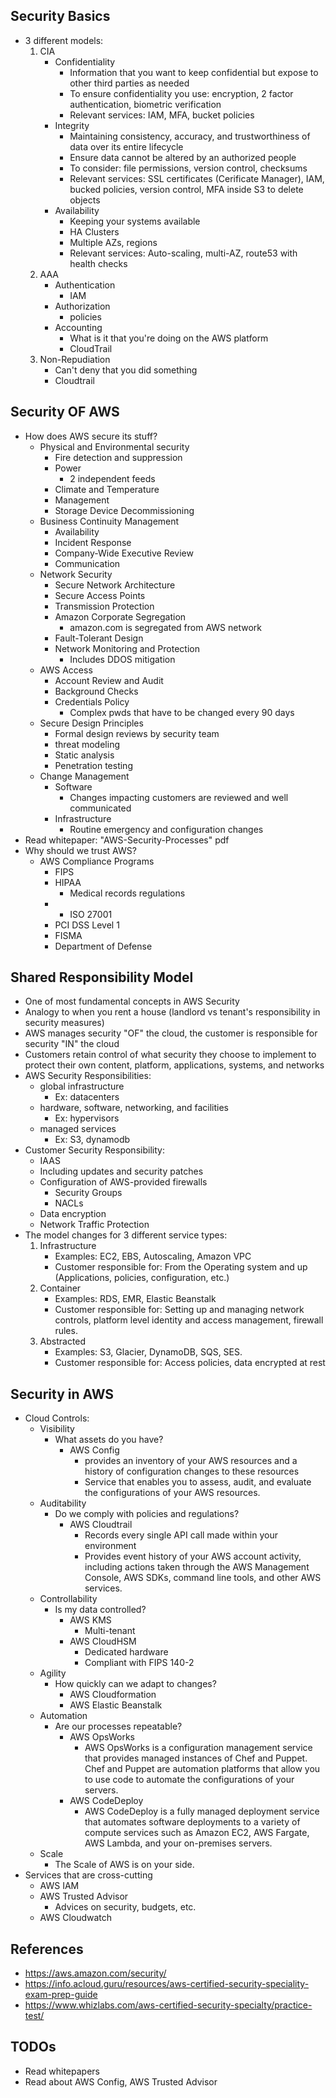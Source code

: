 ## Security Basics
- 3 different models:
    1. CIA
        - Confidentiality
            - Information that you want to keep confidential but expose to other third parties as needed
            - To ensure confidentiality you use:  encryption, 2 factor authentication, biometric verification
            - Relevant services:  IAM, MFA, bucket policies
        - Integrity
            - Maintaining consistency, accuracy, and trustworthiness of data over its entire lifecycle
            - Ensure data cannot be altered by an authorized people
            - To consider:  file permissions, version control, checksums
            - Relevant services:  SSL certificates (Cerificate Manager), IAM, bucked policies, version control, MFA inside S3 to delete objects
        - Availability
            - Keeping your systems available
            - HA Clusters
            - Multiple AZs, regions
            - Relevant services:  Auto-scaling, multi-AZ, route53 with health checks
    2. AAA
        - Authentication
            - IAM
        - Authorization
            - policies
        - Accounting
            - What is it that you're doing on the AWS platform
            - CloudTrail
    3. Non-Repudiation
        - Can't deny that you did something
        - Cloudtrail

## Security OF AWS
- How does AWS secure its stuff?
    - Physical and Environmental security
        - Fire detection and suppression
        - Power
            - 2 independent feeds
        - Climate and Temperature
        - Management
        - Storage Device Decommissioning
    - Business Continuity Management
        - Availability
        - Incident Response
        - Company-Wide Executive Review
        - Communication
    - Network Security
        - Secure Network Architecture
        - Secure Access Points
        - Transmission Protection
        - Amazon Corporate Segregation
            - amazon.com is segregated from AWS network
        - Fault-Tolerant Design
        - Network Monitoring and Protection
            - Includes DDOS mitigation
    - AWS Access
        - Account Review and Audit
        - Background Checks 
        - Credentials Policy
            - Complex pwds that have to be changed every 90 days
    - Secure Design Principles
        - Formal design reviews by security team
        - threat modeling
        - Static analysis 
        - Penetration testing
    - Change Management
        - Software
            - Changes impacting customers are reviewed and well communicated
        - Infrastructure
            - Routine emergency and configuration changes
- Read whitepaper:  "AWS-Security-Processes" pdf
- Why should we trust AWS?
    - AWS Compliance Programs
        - FIPS
        - HIPAA
            - Medical records regulations
        - * ISO 27001
        - PCI DSS Level 1
        - FISMA
        - Department of Defense

## Shared Responsibility Model
- One of most fundamental concepts in AWS Security
- Analogy to when you rent a house (landlord vs tenant's responsibility in security measures)
- AWS manages security "OF" the cloud, the customer is responsible for security "IN" the cloud
- Customers retain control of what security they choose to implement to protect their own content, platform, applications, systems, and networks
- AWS Security Responsibilities:
    - global infrastructure
        - Ex: datacenters
    - hardware, software, networking, and facilities
        - Ex:  hypervisors
    - managed services
        - Ex:  S3, dynamodb
- Customer Security Responsibility:
    - IAAS
    - Including updates and security patches
    - Configuration of AWS-provided firewalls
        - Security Groups
        - NACLs
    - Data encryption
    - Network Traffic Protection
- The model changes for 3 different service types:
    1. Infrastructure
        - Examples:  EC2, EBS, Autoscaling, Amazon VPC
        - Customer responsible for:  From the Operating system and up (Applications, policies, configuration, etc.) 
    2. Container
        - Examples:  RDS, EMR, Elastic Beanstalk
        - Customer responsible for:  Setting up and managing network controls, platform level identity and access management, firewall rules. 
    3. Abstracted
        - Examples:  S3, Glacier, DynamoDB, SQS, SES.
        - Customer responsible for:  Access policies, data encrypted at rest

## Security in AWS
- Cloud Controls:
    - Visibility
        - What assets do you have?
            - AWS Config
                - provides an inventory of your AWS resources and a history of configuration changes to these resources
                - Service that enables you to assess, audit, and evaluate the configurations of your AWS resources.
    - Auditability
        - Do we comply with policies and regulations?
            - AWS Cloudtrail
                - Records every single API call made within your environment
                - Provides event history of your AWS account activity, including actions taken through the AWS Management Console, AWS SDKs, command line tools, and other AWS services.
    - Controllability
        - Is my data controlled?
            - AWS KMS
                - Multi-tenant
            - AWS CloudHSM
                - Dedicated hardware
                - Compliant with FIPS 140-2
    - Agility
        - How quickly can we adapt to changes?
            - AWS Cloudformation
            - AWS Elastic Beanstalk
    - Automation
        - Are our processes repeatable?
            - AWS OpsWorks
                - AWS OpsWorks is a configuration management service that provides managed instances of Chef and Puppet. Chef and Puppet are automation platforms that allow you to use code to automate the configurations of your servers.
            - AWS CodeDeploy
                - AWS CodeDeploy is a fully managed deployment service that automates software deployments to a variety of compute services such as Amazon EC2, AWS Fargate, AWS Lambda, and your on-premises servers.
    - Scale
        - The Scale of AWS is on your side.
- Services that are cross-cutting
    - AWS IAM
    - AWS Trusted Advisor
        - Advices on security, budgets, etc.
    - AWS Cloudwatch

## References
- https://aws.amazon.com/security/
- https://info.acloud.guru/resources/aws-certified-security-speciality-exam-prep-guide
- https://www.whizlabs.com/aws-certified-security-specialty/practice-test/
    
## TODOs
- Read whitepapers
- Read about AWS Config, AWS Trusted Advisor